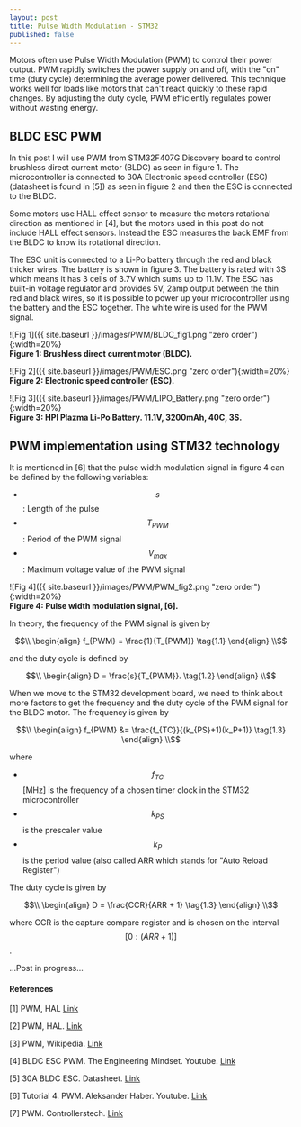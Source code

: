 ```yaml
---
layout: post
title: Pulse Width Modulation - STM32
published: false
---
```


Motors often use Pulse Width Modulation (PWM) to control their power output. PWM rapidly switches the power supply on and off, with the "on" time (duty cycle) determining the average power delivered. This technique works well for loads like motors that can't react quickly to these rapid changes. By adjusting the duty cycle, PWM efficiently regulates power without wasting energy.


## BLDC ESC PWM

In this post I will use PWM from STM32F407G Discovery board to control brushless direct current motor (BLDC) as seen in figure 1. The microcontroller is connected to 30A Electronic speed controller (ESC) (datasheet is found in [5]) as seen in figure 2 and then the ESC is connected to the BLDC.

Some motors use HALL effect sensor to measure the motors rotational direction as mentioned in [4], but the motors used in this post do not include HALL effect sensors. Instead the ESC measures the back EMF from the BLDC to know its rotational direction.

The ESC unit is connected to a Li-Po battery through the red and black thicker wires. The battery is shown in figure 3. The battery is rated with 3S which means it has 3 cells of 3.7V which sums up to 11.1V. The ESC has built-in voltage regulator and provides 5V, 2amp output between the thin red and black wires, so it is possible to power up your microcontroller using the battery and the ESC together. The white wire is used for the PWM signal. 

![Fig 1]({{ site.baseurl }}/images/PWM/BLDC_fig1.png "zero order"){:width=20%}  
**Figure 1: Brushless direct current motor (BLDC).**

![Fig 2]({{ site.baseurl }}/images/PWM/ESC.png "zero order"){:width=20%}  
**Figure 2: Electronic speed controller (ESC).**

![Fig 3]({{ site.baseurl }}/images/PWM/LIPO_Battery.png "zero order"){:width=20%}  
**Figure 3: HPI Plazma Li-Po Battery. 11.1V, 3200mAh, 40C, 3S.**



## PWM implementation using STM32 technology

It is mentioned in [6] that the pulse width modulation signal in figure 4 can be defined by the following variables:
* $$s$$: Length of the pulse
* $$T_{PWM}$$: Period of the PWM signal
* $$V_{max}$$: Maximum voltage value of the PWM signal

![Fig 4]({{ site.baseurl }}/images/PWM/PWM_fig2.png "zero order"){:width=20%}  
**Figure 4: Pulse width modulation signal, [6].**

In theory, the frequency of the PWM signal is given by

$$\\
\begin{align}
f_{PWM} = \frac{1}{T_{PWM}}   \tag{1.1} 
\end{align}
\\$$

and the duty cycle is defined by

$$\\
\begin{align}
D = \frac{s}{T_{PWM}}.   \tag{1.2} 
\end{align}
\\$$

When we move to the STM32 development board, we need to think about more factors to get the frequency and the duty cycle of the PWM signal for the BLDC motor.
The frequency is given by

$$\\
\begin{align}
f_{PWM} &= \frac{f_{TC}}{(k_{PS}+1)(k_P+1)}   \tag{1.3}
\end{align}
\\$$

where
* $$f_{TC}$$ [MHz] is the frequency of a chosen timer clock in the STM32 microcontroller
* $$k_{PS}$$ is the prescaler value
* $$k_P$$ is the period value (also called ARR which stands for "Auto Reload Register")

The duty cycle is given by

$$\\
\begin{align}
D = \frac{CCR}{ARR + 1}   \tag{1.3}
\end{align}
\\$$

where CCR is the capture compare register and is chosen on the interval $$[0:(ARR+1)]$$.

<!--
![Fig 5]({{ site.baseurl }}/images/PWM/PWM_fig1_wiki.png "zero order"){:width=20%}  
**Figure 5: Duty Cycle, Wikipedia [3].**

* Step 1: Create project in STM32CubeIDE
* Step 2: Let the IDE initialize all peripherals automatically
* Step 3: Choose a pin where you want the PWM (Pulse Width Modulation) signal to be connected to. 
          The pin should be connected to a timer.
* Step 4: In my case I chose pin PA8 and I connected the pin to the timer "TIM1_CH1".
* Step 5: In my case the pin became orange, but it has to be green to become enabled. To fix this, we need to setup the timer in the clock configuration
          Any clock can be chosen, but I chose the HSI (High Speed Internal) clock connected to PLLCLK. The frequency can be chosen by equation 1.1 below. 
          $$f_{TC}$$ is the value HCLK(MHz) in clock configuration.
-->


...Post in progress...

<!--
Links til að stilla ESC:
* https://forums.raspberrypi.com/viewtopic.php?t=48226
* https://electronics.stackexchange.com/questions/24826/activating-electronic-speed-control-with-arduino
* https://www.instructables.com/How-to-Use-Cheap-HW-30A-Esc-to-Run-BLDC-Motor-With/
* https://www.rcgroups.com/forums/showthread.php?2050230-PWM-signal-for-ESC

* https://www.youtube.com/watch?v=x5gT8Rr5BIc
-->


#### References

[1] PWM, HAL [Link](https://deepbluembedded.com/stm32-pwm-example-timer-pwm-mode-tutorial/)

[2] PWM, HAL. [Link](https://deepbluembedded.com/stm32-pwm-example-timer-pwm-mode-tutorial/)

[3] PWM, Wikipedia. [Link](https://en.wikipedia.org/wiki/Pulse-width_modulation)

[4] BLDC ESC PWM. The Engineering Mindset. Youtube. [Link](https://www.youtube.com/watch?v=yiD5nCfmbV0) 

[5] 30A BLDC ESC. Datasheet. [Link](https://www.optimusdigital.ro/index.php?controller=attachment&id_attachment=451)

[6] Tutorial 4. PWM. Aleksander Haber. Youtube. [Link](https://www.youtube.com/watch?v=WB_nDg_Id2o&t=836s)

[7] PWM. Controllerstech. [Link](https://controllerstech.com/pwm-in-stm32/)

